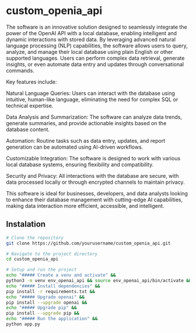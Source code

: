 # custom_openia_api
The software is an innovative solution designed to seamlessly integrate the power of the OpenAI API with a local database, enabling intelligent and dynamic interactions with stored data. By leveraging advanced natural language processing (NLP) capabilities, the software allows users to query, analyze, and manage their local database using plain English or other supported languages. Users can perform complex data retrieval, generate insights, or even automate data entry and updates through conversational commands.

Key features include:

Natural Language Queries: Users can interact with the database using intuitive, human-like language, eliminating the need for complex SQL or technical expertise.

Data Analysis and Summarization: The software can analyze data trends, generate summaries, and provide actionable insights based on the database content.

Automation: Routine tasks such as data entry, updates, and report generation can be automated using AI-driven workflows.

Customizable Integration: The software is designed to work with various local database systems, ensuring flexibility and compatibility.

Security and Privacy: All interactions with the database are secure, with data processed locally or through encrypted channels to maintain privacy.

This software is ideal for businesses, developers, and data analysts looking to enhance their database management with cutting-edge AI capabilities, making data interaction more efficient, accessible, and intelligent.

## Instalation
```bash
# Clone the repository
git clone https://github.com/yourusername/custom_openia_api.git

# Navigate to the project directory
cd custom_openia_api

# Setup and run the project
echo "##### Create a venv and activate" &&
python3 -m venv env_openai_api && source env_openai_api/bin/activate && 
echo "##### Install dependencies" && 
pip install -r requirements.txt && 
echo "##### Upgrade openai" && 
pip install --upgrade openai && 
echo "##### Upgrade pip" && 
pip install --upgrade pip && 
echo "##### Run the application" && 
python app.py


```